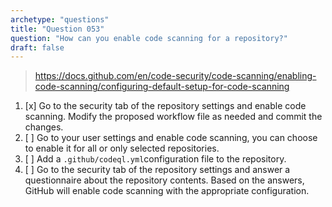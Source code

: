 ```yaml
---
archetype: "questions"
title: "Question 053"
question: "How can you enable code scanning for a repository?"
draft: false
---
```



> https://docs.github.com/en/code-security/code-scanning/enabling-code-scanning/configuring-default-setup-for-code-scanning
1. [x] Go to the security tab of the repository settings and enable code scanning. Modify the proposed workflow file as needed and commit the changes.
1. [ ] Go to your user settings and enable code scanning, you can choose to enable it for all or only selected repositories.
1. [ ] Add a `.github/codeql.yml`configuration file to the repository.
1. [ ] Go to the security tab of the repository settings and answer a questionnaire about the repository contents. Based on the answers, GitHub will enable code scanning with the appropriate configuration.

